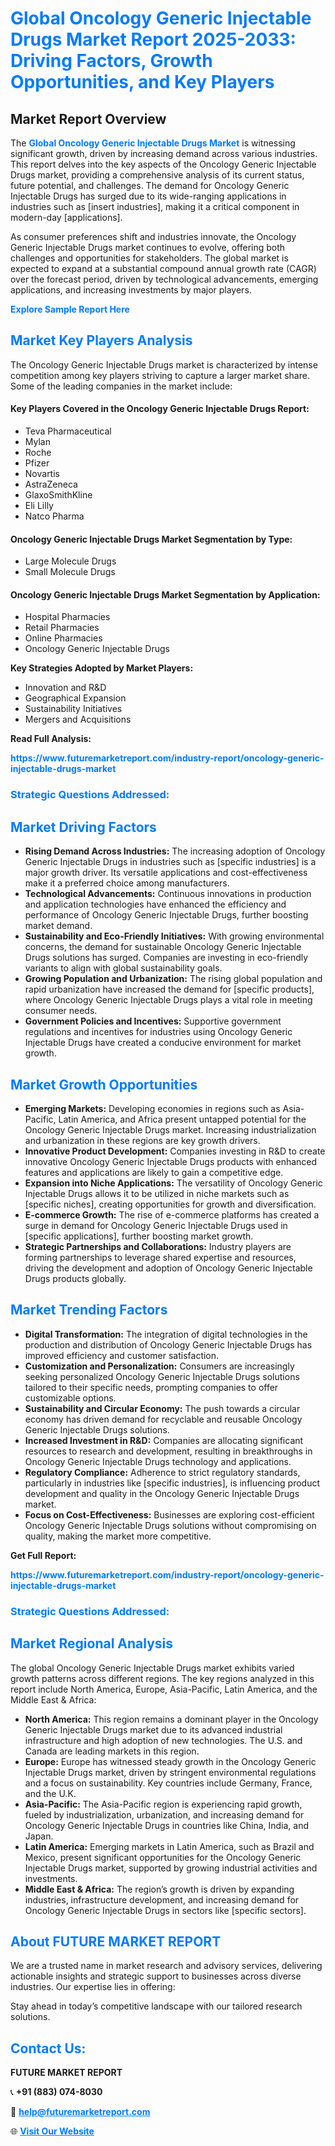 <h1 style="color: #007BFF;">Global Oncology Generic Injectable Drugs Market Report 2025-2033: Driving Factors, Growth Opportunities, and Key Players</h1>

<section id="overview">
<h2>Market Report Overview</h2>
<p>The <a href="https://www.futuremarketreport.com/industry-report/oncology-generic-injectable-drugs-market" style="color: #007BFF; text-decoration: none;"><strong>Global Oncology Generic Injectable Drugs Market</strong></a> is witnessing significant growth, driven by increasing demand across various industries. This report delves into the key aspects of the Oncology Generic Injectable Drugs market, providing a comprehensive analysis of its current status, future potential, and challenges. The demand for Oncology Generic Injectable Drugs has surged due to its wide-ranging applications in industries such as [insert industries], making it a critical component in modern-day [applications].</p>
<p>As consumer preferences shift and industries innovate, the Oncology Generic Injectable Drugs market continues to evolve, offering both challenges and opportunities for stakeholders. The global market is expected to expand at a substantial compound annual growth rate (CAGR) over the forecast period, driven by technological advancements, emerging applications, and increasing investments by major players.</p>
</section>

<section id="overview">
<p><a href="https://www.futuremarketreport.com/request-sample/reportId=125805" style="color: #007BFF; text-decoration: none;"><strong>Explore Sample Report Here</strong></a></p>
</section>

<section id="key-players">
<h2 style="color: #007BFF;">Market Key Players Analysis</h2>
<p>The Oncology Generic Injectable Drugs market is characterized by intense competition among key players striving to capture a larger market share. Some of the leading companies in the market include:</p>
<h4>Key Players Covered in the Oncology Generic Injectable Drugs Report:</h4>
<ul><li>Teva Pharmaceutical</li><li>Mylan</li><li>Roche</li><li>Pfizer</li><li>Novartis</li><li>AstraZeneca</li><li>GlaxoSmithKline</li><li>Eli Lilly</li><li>Natco Pharma</li></ul>
<h4>Oncology Generic Injectable Drugs Market Segmentation by Type:</h4>
<ul><li>Large Molecule Drugs</li><li>Small Molecule Drugs</li></ul>

<h4>Oncology Generic Injectable Drugs Market Segmentation by Application:</h4>
<ul><li>Hospital Pharmacies</li><li>Retail Pharmacies</li><li>Online Pharmacies</li><li>Oncology Generic Injectable Drugs</li></ul>
<p><strong>Key Strategies Adopted by Market Players:</strong></p>
<ul>
<li>Innovation and R&D</li>
<li>Geographical Expansion</li>
<li>Sustainability Initiatives</li>
<li>Mergers and Acquisitions</li>
</ul>
</section>

<section>
<p><strong>Read Full Analysis: </strong></p><a href="https://www.futuremarketreport.com/industry-report/oncology-generic-injectable-drugs-market" style="color: #007BFF; text-decoration: none;"><strong>https://www.futuremarketreport.com/industry-report/oncology-generic-injectable-drugs-market</strong></a>
<h3 style="color: #007BFF;">Strategic Questions Addressed:</h3>
</section>

<section id="driving-factors">
<h2 style="color: #007BFF;">Market Driving Factors</h2>
<ul>
<li><strong>Rising Demand Across Industries:</strong> The increasing adoption of Oncology Generic Injectable Drugs in industries such as [specific industries] is a major growth driver. Its versatile applications and cost-effectiveness make it a preferred choice among manufacturers.</li>
<li><strong>Technological Advancements:</strong> Continuous innovations in production and application technologies have enhanced the efficiency and performance of Oncology Generic Injectable Drugs, further boosting market demand.</li>
<li><strong>Sustainability and Eco-Friendly Initiatives:</strong> With growing environmental concerns, the demand for sustainable Oncology Generic Injectable Drugs solutions has surged. Companies are investing in eco-friendly variants to align with global sustainability goals.</li>
<li><strong>Growing Population and Urbanization:</strong> The rising global population and rapid urbanization have increased the demand for [specific products], where Oncology Generic Injectable Drugs plays a vital role in meeting consumer needs.</li>
<li><strong>Government Policies and Incentives:</strong> Supportive government regulations and incentives for industries using Oncology Generic Injectable Drugs have created a conducive environment for market growth.</li>
</ul>
</section>

<section id="growth-opportunities">
<h2 style="color: #007BFF;">Market Growth Opportunities</h2>
<ul>
<li><strong>Emerging Markets:</strong> Developing economies in regions such as Asia-Pacific, Latin America, and Africa present untapped potential for the Oncology Generic Injectable Drugs market. Increasing industrialization and urbanization in these regions are key growth drivers.</li>
<li><strong>Innovative Product Development:</strong> Companies investing in R&D to create innovative Oncology Generic Injectable Drugs products with enhanced features and applications are likely to gain a competitive edge.</li>
<li><strong>Expansion into Niche Applications:</strong> The versatility of Oncology Generic Injectable Drugs allows it to be utilized in niche markets such as [specific niches], creating opportunities for growth and diversification.</li>
<li><strong>E-commerce Growth:</strong> The rise of e-commerce platforms has created a surge in demand for Oncology Generic Injectable Drugs used in [specific applications], further boosting market growth.</li>
<li><strong>Strategic Partnerships and Collaborations:</strong> Industry players are forming partnerships to leverage shared expertise and resources, driving the development and adoption of Oncology Generic Injectable Drugs products globally.</li>
</ul>
</section>

<section id="trending-factors">
<h2 style="color: #007BFF;">Market Trending Factors</h2>
<ul>
<li><strong>Digital Transformation:</strong> The integration of digital technologies in the production and distribution of Oncology Generic Injectable Drugs has improved efficiency and customer satisfaction.</li>
<li><strong>Customization and Personalization:</strong> Consumers are increasingly seeking personalized Oncology Generic Injectable Drugs solutions tailored to their specific needs, prompting companies to offer customizable options.</li>
<li><strong>Sustainability and Circular Economy:</strong> The push towards a circular economy has driven demand for recyclable and reusable Oncology Generic Injectable Drugs solutions.</li>
<li><strong>Increased Investment in R&D:</strong> Companies are allocating significant resources to research and development, resulting in breakthroughs in Oncology Generic Injectable Drugs technology and applications.</li>
<li><strong>Regulatory Compliance:</strong> Adherence to strict regulatory standards, particularly in industries like [specific industries], is influencing product development and quality in the Oncology Generic Injectable Drugs market.</li>
<li><strong>Focus on Cost-Effectiveness:</strong> Businesses are exploring cost-efficient Oncology Generic Injectable Drugs solutions without compromising on quality, making the market more competitive.</li>
</ul>
</section>

<section>
<p><strong>Get Full Report: </strong></p><a href="https://www.futuremarketreport.com/industry-report/oncology-generic-injectable-drugs-market" style="color: #007BFF; text-decoration: none;"><strong>https://www.futuremarketreport.com/industry-report/oncology-generic-injectable-drugs-market</strong></a>
<h3 style="color: #007BFF;">Strategic Questions Addressed:</h3>
</section>


<section id="regional-analysis">
<h2 style="color: #007BFF;">Market Regional Analysis</h2>
<p>The global Oncology Generic Injectable Drugs market exhibits varied growth patterns across different regions. The key regions analyzed in this report include North America, Europe, Asia-Pacific, Latin America, and the Middle East & Africa:</p>
<ul>
<li><strong>North America:</strong> This region remains a dominant player in the Oncology Generic Injectable Drugs market due to its advanced industrial infrastructure and high adoption of new technologies. The U.S. and Canada are leading markets in this region.</li>
<li><strong>Europe:</strong> Europe has witnessed steady growth in the Oncology Generic Injectable Drugs market, driven by stringent environmental regulations and a focus on sustainability. Key countries include Germany, France, and the U.K.</li>
<li><strong>Asia-Pacific:</strong> The Asia-Pacific region is experiencing rapid growth, fueled by industrialization, urbanization, and increasing demand for Oncology Generic Injectable Drugs in countries like China, India, and Japan.</li>
<li><strong>Latin America:</strong> Emerging markets in Latin America, such as Brazil and Mexico, present significant opportunities for the Oncology Generic Injectable Drugs market, supported by growing industrial activities and investments.</li>
<li><strong>Middle East & Africa:</strong> The region’s growth is driven by expanding industries, infrastructure development, and increasing demand for Oncology Generic Injectable Drugs in sectors like [specific sectors].</li>
</ul>
</section>

<footer>
<h2 style="color: #007BFF;">About FUTURE MARKET REPORT</h2>
<p>We are a trusted name in market research and advisory services, delivering actionable insights and strategic support to businesses across diverse industries. Our expertise lies in offering:</p>

<p>Stay ahead in today’s competitive landscape with our tailored research solutions.</p>

<h2 style="color: #007BFF;">Contact Us:</h2>
<p><strong>FUTURE MARKET REPORT</strong></p>
<p>📞 <strong>+91 (883) 074-8030</strong></p>
<p>📧 <strong><a href="mailto:help@futuremarketreport.com" style="color: #007BFF;">help@futuremarketreport.com</a></strong></p>
<p>🌐 <strong><a href="https://www.futuremarketreport.com/" style="color: #007BFF;">Visit Our Website</a></strong></p>
</footer>